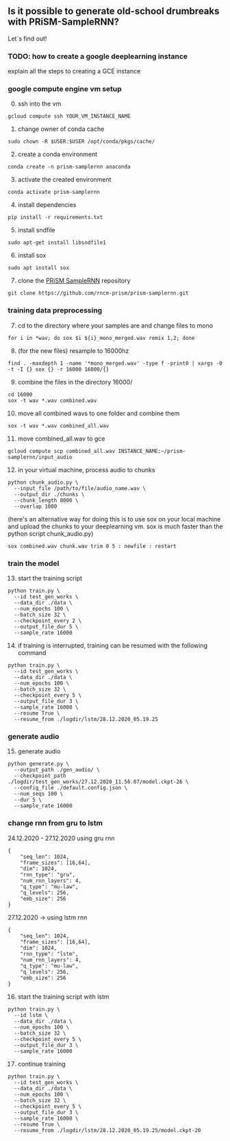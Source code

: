 ## Is it possible to generate old-school drumbreaks with PRiSM-SampleRNN? 

Let´s find out!

### TODO: how to create a google deeplearning instance

explain all the steps to creating a GCE instance


### google compute engine vm setup

0. ssh into the vm
```
gcloud compute ssh YOUR_VM_INSTANCE_NAME
```

1. change owner of conda cache
```
sudo chown -R $USER:$USER /opt/conda/pkgs/cache/
```

2. create a conda environment
```
conda create -n prism-samplernn anaconda
```

3. activate the created environment
```
conda activate prism-samplernn
```

4. install dependencies
```
pip install -r requirements.txt
```

5. install sndfile
```
sudo apt-get install libsndfile1
```

6. install sox
```
sudo apt install sox
```

7. clone the <a href="https://github.com/rncm-prism/prism-samplernn">PRiSM SampleRNN</a> repository
```
git clone https://github.com/rncm-prism/prism-samplernn.git
```


### training data preprocessing

7. cd to the directory where your samples are and change files to mono
```
for i in *wav; do sox $i ${i}_mono_merged.wav remix 1,2; done
```

8. (for the new files) resample to 16000hz
```
find . -maxdepth 1 -name '*mono_merged.wav' -type f -print0 | xargs -0 -t -I {} sox {} -r 16000 16000/{}
```

9. combine the files in the directory 16000/
```
cd 16000
sox -t wav *.wav combined.wav
```

10. move all combined wavs to one folder and combine them
```
sox -t wav *.wav combined_all.wav
```

11. move combined_all.wav to gce
```
gcloud compute scp combined_all.wav INSTANCE_NAME:~/prism-samplernn/input_audio
```

12. in your virtual machine, process audio to chunks
```
python chunk_audio.py \
  --input_file /path/to/file/audio_name.wav \
  --output_dir ./chunks \
  --chunk_length 8000 \
  --overlap 1000
```

(here's an alternative way for doing this is to use sox on your local machine and upload the chunks to your deeplearning vm. sox is much faster than the python script chunk_audio.py)
```
sox combined.wav chunk.wav trim 0 5 : newfile : restart
```


### train the model

13. start the training script
```
python train.py \
  --id test_gen_works \
  --data_dir ./data \
  --num_epochs 100 \
  --batch_size 32 \
  --checkpoint_every 2 \
  --output_file_dur 5 \
  --sample_rate 16000
```

14. if training is interrupted, training can be resumed with the following command
```
python train.py \
  --id test_gen_works \
  --data_dir ./data \
  --num_epochs 100 \
  --batch_size 32 \
  --checkpoint_every 5 \
  --output_file_dur 3 \
  --sample_rate 16000 \
  --resume True \
  --resume_from ./logdir/lstm/28.12.2020_05.19.25
```


### generate audio

15. generate audio
```
python generate.py \
  --output_path ./gen_audio/ \
  --checkpoint_path ./logdir/test_gen_works/27.12.2020_11.56.07/model.ckpt-26 \
  --config_file ./default.config.json \
  --num_seqs 100 \
  --dur 5 \
  --sample_rate 16000
```


### change rnn from gru to lstm

24.12.2020 - 27.12.2020 using gru rnn
```
{
    "seq_len": 1024,
    "frame_sizes": [16,64],
    "dim": 1024,
    "rnn_type": "gru",
    "num_rnn_layers": 4,
    "q_type": "mu-law",
    "q_levels": 256,
    "emb_size": 256
}
```
27.12.2020 -> using lstm rnn
```
{
    "seq_len": 1024,
    "frame_sizes": [16,64],
    "dim": 1024,
    "rnn_type": "lstm",
    "num_rnn_layers": 4,
    "q_type": "mu-law",
    "q_levels": 256,
    "emb_size": 256
}
```

16. start the training script with lstm
```
python train.py \
  --id lstm \
  --data_dir ./data \
  --num_epochs 100 \
  --batch_size 32 \
  --checkpoint_every 5 \
  --output_file_dur 3 \
  --sample_rate 16000
```

17. continue training
```
python train.py \
  --id test_gen_works \
  --data_dir ./data \
  --num_epochs 100 \
  --batch_size 32 \
  --checkpoint_every 5 \
  --output_file_dur 3 \
  --sample_rate 16000 \
  --resume True \
  --resume_from ./logdir/lstm/28.12.2020_05.19.25/model.ckpt-20
```

